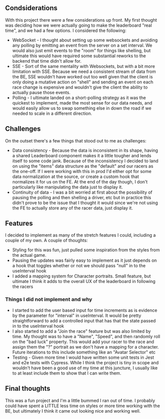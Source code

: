 ## Condsiderations

With this project there were a few considerations up front. My first thought was deciding how we were actually going to make the leaderboard "real time", and we had a few options. I considered the following:

- WebSocket - I thought about setting up some websockets and avoiding any polling by emitting an event from the server on a set interval. We would also just emit events to the "room" for things like shelling, but ultimate this would have required some substantial reworks to the backend that time didn't allow for. 
- SSE - Sort of the same mentality with Websockets, but with a bit more limitation with SSE. Because we need a consistent stream of data from the BE, SSE wouldn't have worked out too well given that the client is only doing a mutative action on "shell" and sending an event on each race change is expensive and wouldn't give the client the ability to actually pause those events. 
- Polling - I ultimate landed on a short-polling strategy as it was the quickest to implement, made the most sense for our data needs, and would easily allow us to swap something else in down the road if we needed to scale in a different direction. 

## Challenges 

On the outset there's a few things that stood out to me as challenges:
- Data consistency - Because the data is inconsistent in its shape, having a shared Leaderboard component makes it a little tougher and lends itself to some code jank. Because of the inconsistency I decided to land on using the "items" data structure as the "default" and our racers as the one-off. If I were working with this in prod I'd either opt for some data normalization at the source, or create a custom hook that normalizes it for us on the FE. At the end of the day though, I don't particularly like manipulating the data just to display it. 
- Continuity of data - I was a bit worried at first about the possibility of pausing the polling and then shelling a driver, etc but in practice this didn't prove to be the issue that I thought it would since we're not using the FE to actually store any of the racer data, just display it. 

## Features
I decided to implement as many of the stretch features I could, including a couple of my own. A couple of thoughts:
- Styling for this was fun, just pulled some inspiration from the styles from the actual game. 
- Pausing the updates was fairly easy to implement as it just depends on a hook that toggles whether or not we should pass "null" in to the useInterval hook
- I added a mapping system for Character portraits. Small feature, but ultimate I think it adds to the overall UX of the leaderboard in following the racers

### Things I did not implement and why
- I started to add the user based input for time increments as is evidence by the parameter for "interval" in useInterval. It would be pretty straightforward to add a controlled input that has that the state passed in to the useInterval hook
- I also started to add a "Join the race" feature but was also limited by time. My thought was to have a "Name", "Speed", and then randomly roll on the "bad luck" property. This would add your racer to the race and assign them the "?" portrait as we don't have a mapping for a character. Future iterations to this include something like an "Avatar Selector" etc
- Testing - Given more time I would have written some unit tests in Jest and e2e tests with Cypress. While I think the project is tiny in scope and wouldn't have been a good use of my time at this juncture, I usually like to at least include them to show that I can write them. 

## Final thoughts
This was a fun project and I'm a little bummed I ran out of time. I probably could have spent a LITTLE less time on styles or more time working with the BE, but ultimately I think it came out looking nice and working well. 

